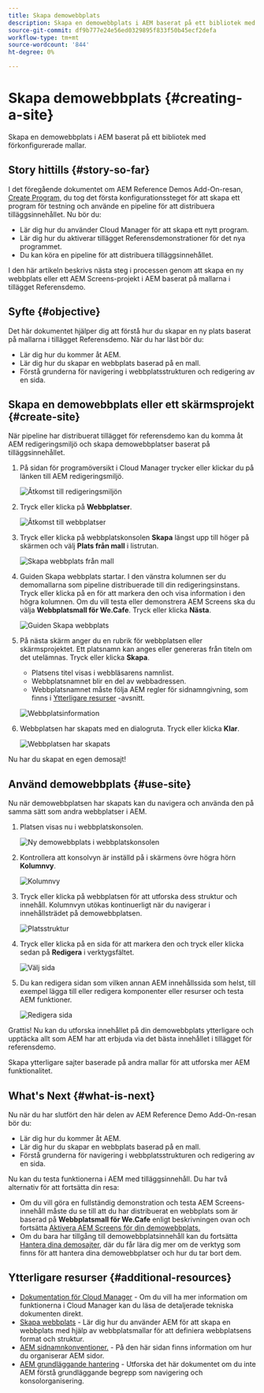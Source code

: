 ```yaml
---
title: Skapa demowebbplats
description: Skapa en demowebbplats i AEM baserat på ett bibliotek med förkonfigurerade mallar.
source-git-commit: df9b777e24e56ed0329895f833f50b45ecf2defa
workflow-type: tm+mt
source-wordcount: '844'
ht-degree: 0%

---
```



# Skapa demowebbplats {#creating-a-site}

Skapa en demowebbplats i AEM baserat på ett bibliotek med förkonfigurerade mallar.

## Story hittills {#story-so-far}

I det föregående dokumentet om AEM Reference Demos Add-On-resan, [Create Program,](create-program.md) du tog det första konfigurationssteget för att skapa ett program för testning och använde en pipeline för att distribuera tilläggsinnehållet. Nu bör du:

* Lär dig hur du använder Cloud Manager för att skapa ett nytt program.
* Lär dig hur du aktiverar tillägget Referensdemonstrationer för det nya programmet.
* Du kan köra en pipeline för att distribuera tilläggsinnehållet.

I den här artikeln beskrivs nästa steg i processen genom att skapa en ny webbplats eller ett AEM Screens-projekt i AEM baserat på mallarna i tillägget Referensdemo.

## Syfte {#objective}

Det här dokumentet hjälper dig att förstå hur du skapar en ny plats baserat på mallarna i tillägget Referensdemo. När du har läst bör du:

* Lär dig hur du kommer åt AEM.
* Lär dig hur du skapar en webbplats baserad på en mall.
* Förstå grunderna för navigering i webbplatsstrukturen och redigering av en sida.

## Skapa en demowebbplats eller ett skärmsprojekt {#create-site}

När pipeline har distribuerat tillägget för referensdemo kan du komma åt AEM redigeringsmiljö och skapa demowebbplatser baserat på tilläggsinnehållet.

1. På sidan för programöversikt i Cloud Manager trycker eller klickar du på länken till AEM redigeringsmiljö.

   ![Åtkomst till redigeringsmiljön](assets/access-author.png)

1. Tryck eller klicka på **Webbplatser**.

   ![Åtkomst till webbplatser](assets/access-sites.png)

1. Tryck eller klicka på webbplatskonsolen **Skapa** längst upp till höger på skärmen och välj **Plats från mall** i listrutan.

   ![Skapa webbplats från mall](assets/create-site-from-template.png)

1. Guiden Skapa webbplats startar. I den vänstra kolumnen ser du demomallarna som pipeline distribuerade till din redigeringsinstans. Tryck eller klicka på en för att markera den och visa information i den högra kolumnen. Om du vill testa eller demonstrera AEM Screens ska du välja **Webbplatsmall för We.Cafe**. Tryck eller klicka **Nästa**.

   ![Guiden Skapa webbplats](assets/site-creation-wizard.png)

1. På nästa skärm anger du en rubrik för webbplatsen eller skärmsprojektet. Ett platsnamn kan anges eller genereras från titeln om det utelämnas. Tryck eller klicka **Skapa**.

   * Platsens titel visas i webbläsarens namnlist.
   * Webbplatsnamnet blir en del av webbadressen.
   * Webbplatsnamnet måste följa AEM regler för sidnamngivning, som finns i [Ytterligare resurser](#additional-resources) -avsnitt.

   ![Webbplatsinformation](assets/site-details.png)

1. Webbplatsen har skapats med en dialogruta. Tryck eller klicka **Klar**.

   ![Webbplatsen har skapats](assets/site-creation-complete.png)

Nu har du skapat en egen demosajt!

## Använd demowebbplats {#use-site}

Nu när demowebbplatsen har skapats kan du navigera och använda den på samma sätt som andra webbplatser i AEM.

1. Platsen visas nu i webbplatskonsolen.

   ![Ny demowebbplats i webbplatskonsolen](assets/new-demo-site.png)

1. Kontrollera att konsolvyn är inställd på i skärmens övre högra hörn **Kolumnvy**.

   ![Kolumnvy](assets/column-view.png)

1. Tryck eller klicka på webbplatsen för att utforska dess struktur och innehåll. Kolumnvyn utökas kontinuerligt när du navigerar i innehållsträdet på demowebbplatsen.

   ![Platsstruktur](assets/site-structure.png)

1. Tryck eller klicka på en sida för att markera den och tryck eller klicka sedan på **Redigera** i verktygsfältet.

   ![Välj sida](assets/select-page.png)

1. Du kan redigera sidan som vilken annan AEM innehållssida som helst, till exempel lägga till eller redigera komponenter eller resurser och testa AEM funktioner.

   ![Redigera sida](assets/edit-page.png)

Grattis! Nu kan du utforska innehållet på din demowebbplats ytterligare och upptäcka allt som AEM har att erbjuda via det bästa innehållet i tillägget för referensdemo.

Skapa ytterligare sajter baserade på andra mallar för att utforska mer AEM funktionalitet.

## What&#39;s Next {#what-is-next}

Nu när du har slutfört den här delen av AEM Reference Demo Add-On-resan bör du:

* Lär dig hur du kommer åt AEM.
* Lär dig hur du skapar en webbplats baserad på en mall.
* Förstå grunderna för navigering i webbplatsstrukturen och redigering av en sida.

Nu kan du testa funktionerna i AEM med tilläggsinnehåll. Du har två alternativ för att fortsätta din resa:

* Om du vill göra en fullständig demonstration och testa AEM Screens-innehåll måste du se till att du har distribuerat en webbplats som är baserad på **Webbplatsmall för We.Cafe** enligt beskrivningen ovan och fortsätta [Aktivera AEM Screens för din demowebbplats.](screens.md)
* Om du bara har tillgång till demowebbplatsinnehåll kan du fortsätta [Hantera dina demosajter,](manage.md) där du får lära dig mer om de verktyg som finns för att hantera dina demowebbplatser och hur du tar bort dem.

## Ytterligare resurser {#additional-resources}

* [Dokumentation för Cloud Manager](https://experienceleague.adobe.com/docs/experience-manager-cloud-service/onboarding/onboarding-concepts/cloud-manager-introduction.html) - Om du vill ha mer information om funktionerna i Cloud Manager kan du läsa de detaljerade tekniska dokumenten direkt.
* [Skapa webbplats](/help/sites-cloud/administering/site-creation/create-site.md) - Lär dig hur du använder AEM för att skapa en webbplats med hjälp av webbplatsmallar för att definiera webbplatsens format och struktur.
* [AEM sidnamnkonventioner.](/help/sites-cloud/authoring/fundamentals/organizing-pages.md#page-name-restrictions-and-best-practices) - På den här sidan finns information om hur du organiserar AEM sidor.
* [AEM grundläggande hantering](/help/sites-cloud/authoring/getting-started/basic-handling.md) - Utforska det här dokumentet om du inte AEM förstå grundläggande begrepp som navigering och konsolorganisering.